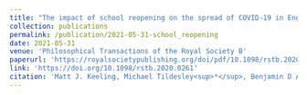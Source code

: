```yaml
---
title: "The impact of school reopening on the spread of COVID-19 in England"
collection: publications
permalink: /publication/2021-05-31-school_reopening
date: 2021-05-31
venue: 'Philosophical Transactions of the Royal Society B'
paperurl: 'https://royalsocietypublishing.org/doi/pdf/10.1098/rstb.2020.0261'
link: 'https://doi.org/10.1098/rstb.2020.0261'
citation: 'Matt J. Keeling, Michael Tildesley<sup>*</sup>, Benjamin D Atkins, Bridget Penman, Emma Southall, Glen Guyver-Fletcher, Alex Holmes, Hector McKimm, Erin Gorsich, <b>Edward M Hill</b><sup>*</sup>, Louise Dyson<sup>*</sup>. (2021). &quot;The impact of school reopening on the spread of COVID-19 in England.&quot; <i>Philosophical Transactions of the Royal Society B</i>. <b>376</b>(1829): 20200261. doi:10.1098/rstb.2020.0261.'
---
```

